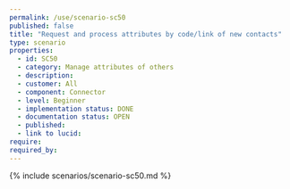 ```yaml
---
permalink: /use/scenario-sc50
published: false
title: "Request and process attributes by code/link of new contacts"
type: scenario
properties:
  - id: SC50
  - category: Manage attributes of others
  - description:
  - customer: All
  - component: Connector
  - level: Beginner
  - implementation status: DONE
  - documentation status: OPEN
  - published:
  - link to lucid:
require:
required_by:
---
```


{% include scenarios/scenario-sc50.md %}